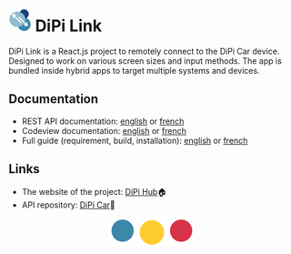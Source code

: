 # <img src="gitassets/icon.png" width="40"> DiPi Link
DiPi Link is a React.js project to remotely connect to the DiPi Car device. Designed to work on various screen sizes and input methods. The app is bundled inside hybrid apps to target multiple systems and devices.

## Documentation

- REST API documentation: [english](https://github.com/Teaflex/dipicar/blob/master/doc/API-doc-en.md) or [french](https://github.com/Teaflex/dipicar/blob/master/doc/API-doc-fr.md)
- Codeview documentation: [english](/doc/CODEVIEW-doc-en.md) or [french](/doc/CODEVIEW-doc-fr.md)
- Full guide (requirement, build, installation): [english](https://dipihub.netlify.app/en/#/docs/build) or [french](https://dipihub.netlify.app/fr/#/docs/build)

## Links

- The website of the project: [DiPi Hub](https://dipihub.netlify.app/en/#/)🏠
- API repository: [DiPi Car](https://github.com/Teaflex/dipicar)🚗

<p align="center"><img src="gitassets/dipi.png"/></p>